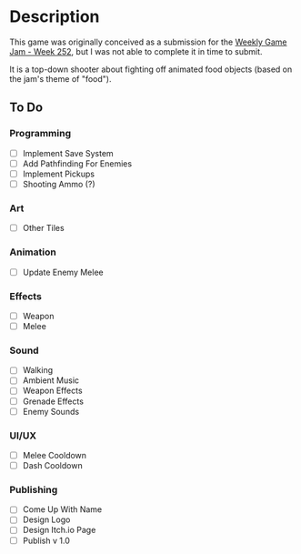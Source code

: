 # Description
This game was originally conceived as a submission for the [Weekly Game Jam - Week 252](https://itch.io/jam/weekly-game-jam-252), but I was not able to complete it in time to submit.

It is a top-down shooter about fighting off animated food objects (based on the jam's theme of "food").

## To Do

### Programming
- [ ] Implement Save System
- [ ] Add Pathfinding For Enemies
- [ ] Implement Pickups
- [ ] Shooting Ammo (?)

### Art
- [ ] Other Tiles

### Animation
- [ ] Update Enemy Melee

### Effects
- [ ] Weapon
- [ ] Melee

### Sound
- [ ] Walking
- [ ] Ambient Music
- [ ] Weapon Effects
- [ ] Grenade Effects
- [ ] Enemy Sounds

### UI/UX
- [ ] Melee Cooldown
- [ ] Dash Cooldown
 
### Publishing
- [ ] Come Up With Name
- [ ] Design Logo
- [ ] Design Itch.io Page
- [ ] Publish v 1.0